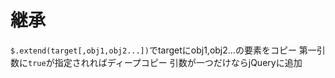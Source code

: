 # 継承 #

`$.extend(target[,obj1,obj2...])`でtargetにobj1,obj2...の要素をコピー
第一引数に`true`が指定されればディープコピー
引数が一つだけならjQueryに追加
